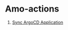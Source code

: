 # Amo-actions

1. [Sync ArgoCD Application](https://github.com/amomama/amo-actions/tree/master/wait-sync-argo)
